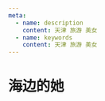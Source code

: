 ```yaml
---
meta:
  - name: description
    content: 天津 旅游 美女
  - name: keywords
    content: 天津 旅游 美女
---
```

# 海边的她


<ImgView title="天津旅游" url="https://7.z.wiki/autoupload/20240203/4RUh.2131X1600-IMG_6444.JPG" />


<ImgView title="天津旅游" url="https://5.z.wiki/autoupload/20240203/Lc2E.3840X2880-IMG_4929.JPG" />


<ImgView title="天津旅游" url="https://1.z.wiki/autoupload/20240203/0HSw.2875X2878-IMG_4900.JPG" />

